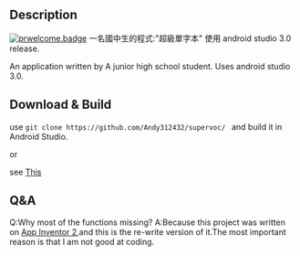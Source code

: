 ## Description
[![prwelcome.badge]](https://github.com/Andy312432/supervoc/pulls)
一名國中生的程式:"超級單字本"
使用 android studio 3.0 release.

An application written by A junior high school student.
Uses android studio 3.0.

## Download & Build

use `git clone https://github.com/Andy312432/supervoc/ `
and build it in Android Studio.

or 

see [This](https://www.google.com/search?sxsrf=ALeKk03LVfl6_llZBfaVlvIzCAPcyeqGyA%3A1594657157242&ei=hYkMX_6xDqSUmAWlzLyYBw&q=git+android+studio+tutorial&oq=git+android+studio&gs_lcp=CgZwc3ktYWIQARgBMgQIABBDMgUIABDLATIFCAAQywEyBQgAEMsBMgUIABDLATICCAAyBQgAEMsBMgQIABAeMgQIABAeMgQIABAeUABYAGD-HmgBcAB4AIABTogBTpIBATGYAQCqAQdnd3Mtd2l6&sclient=psy-ab)

## Q&A

Q:Why most of the functions missing?
A:Because this project was written on [App Inventor 2](https://appinventor.mit.edu/),and this is the re-write version of it.The most important reason is that I am not good at coding.

[prwelcome.badge]:  https://img.shields.io/badge/PR-welcome-0688CB.svg
